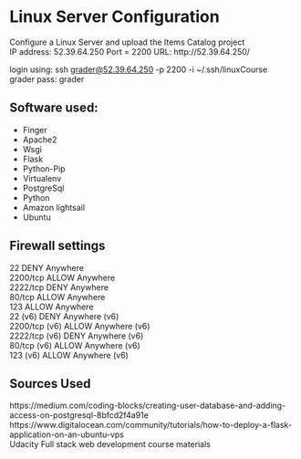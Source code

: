 <h1>Linux Server Configuration</h1>
Configure a Linux Server and upload the Items Catalog project
<br>
IP address: 52.39.64.250
Port = 2200
URL: http://52.39.64.250/

login using: ssh grader@52.39.64.250 -p 2200 -i ~/.ssh/linuxCourse<br>
grader pass: grader

<h2>Software used:</h2>
<ul>
    <li>Finger</li>
    <li>Apache2</li>
    <li>Wsgi</li>
    <li>Flask</li>
    <li>Python-Pip</li>
    <li>Virtualenv</li>
    <li>PostgreSql</li>
    <li>Python</li>
    <li>Amazon lightsail</li>
    <li>Ubuntu</li>
</ul>

<h2>Firewall settings</h2>
22                         DENY        Anywhere <br>
2200/tcp                   ALLOW       Anywhere<br>
2222/tcp                   DENY        Anywhere<br>
80/tcp                     ALLOW       Anywhere<br>
123                        ALLOW       Anywhere<br>
22 (v6)                    DENY        Anywhere (v6)<br>
2200/tcp (v6)              ALLOW       Anywhere (v6)<br>
2222/tcp (v6)              DENY        Anywhere (v6)<br>
80/tcp (v6)                ALLOW       Anywhere (v6)<br>
123 (v6)                   ALLOW       Anywhere (v6)<br>
    
<h2>Sources Used</h2>
    https://medium.com/coding-blocks/creating-user-database-and-adding-access-on-postgresql-8bfcd2f4a91e<br>
    https://www.digitalocean.com/community/tutorials/how-to-deploy-a-flask-application-on-an-ubuntu-vps<br>
    Udacity Full stack web development course materials
